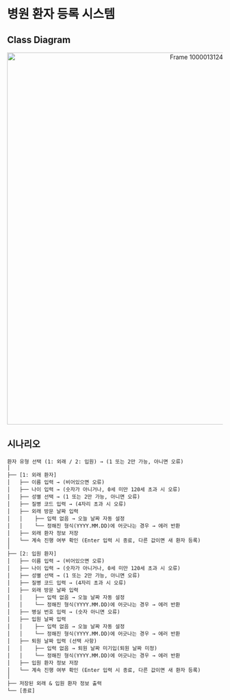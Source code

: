 # 병원 환자 등록 시스템

## Class Diagram
<div align="center">
  <img src="https://github.com/user-attachments/assets/2019b756-3853-47b9-83bc-0a35dbe7f409" width="869" alt="Frame 1000013124" />
</div>

## 시나리오
```
환자 유형 선택 (1: 외래 / 2: 입원) → (1 또는 2만 가능, 아니면 오류)
│
├── [1: 외래 환자]
│   ├── 이름 입력 → (비어있으면 오류)
│   ├── 나이 입력 → (숫자가 아니거나, 0세 미만 120세 초과 시 오류)
│   ├── 성별 선택 → (1 또는 2만 가능, 아니면 오류)
│   ├── 질병 코드 입력 → (4자리 초과 시 오류)
│   ├── 외래 방문 날짜 입력
│   │    ├── 입력 없음 → 오늘 날짜 자동 설정
│   │    └── 정해진 형식(YYYY.MM.DD)에 어긋나는 경우 → 에러 반환
│   ├── 외래 환자 정보 저장
│   └── 계속 진행 여부 확인 (Enter 입력 시 종료, 다른 값이면 새 환자 등록)
│
├── [2: 입원 환자]
│   ├── 이름 입력 → (비어있으면 오류)
│   ├── 나이 입력 → (숫자가 아니거나, 0세 미만 120세 초과 시 오류)
│   ├── 성별 선택 → (1 또는 2만 가능, 아니면 오류)
│   ├── 질병 코드 입력 → (4자리 초과 시 오류)
│   ├── 외래 방문 날짜 입력
│   │    ├── 입력 없음 → 오늘 날짜 자동 설정
│   │    └── 정해진 형식(YYYY.MM.DD)에 어긋나는 경우 → 에러 반환
│   ├── 병실 번호 입력 → (숫자 아니면 오류)
│   ├── 입원 날짜 입력
│   │    ├── 입력 없음 → 오늘 날짜 자동 설정
│   │    └── 정해진 형식(YYYY.MM.DD)에 어긋나는 경우 → 에러 반환
│   ├── 퇴원 날짜 입력 (선택 사항)
│   │    ├── 입력 없음 → 퇴원 날짜 미기입(퇴원 날짜 미정)
│   │    └── 정해진 형식(YYYY.MM.DD)에 어긋나는 경우 → 에러 반환
│   ├── 입원 환자 정보 저장
│   └── 계속 진행 여부 확인 (Enter 입력 시 종료, 다른 값이면 새 환자 등록)
│
├── 저장된 외래 & 입원 환자 정보 출력
└── [종료]
```
